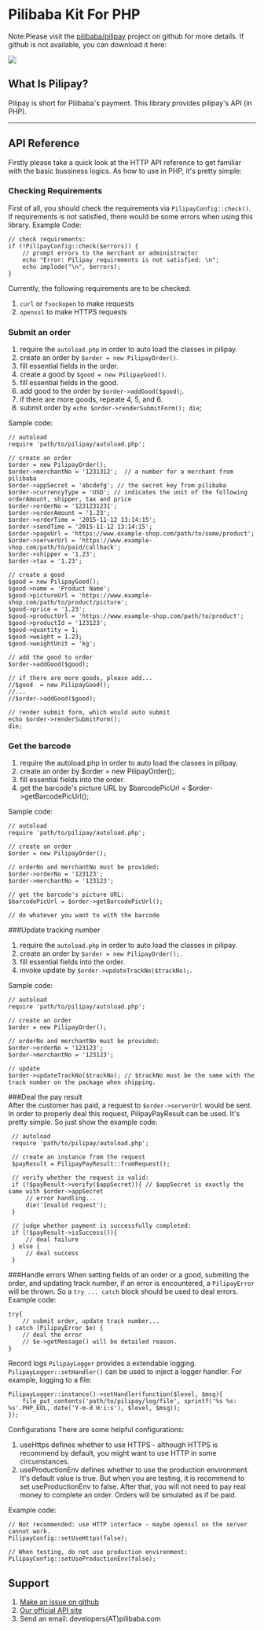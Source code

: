 # Pilibaba Kit For PHP
Note:Please visit the [pilibaba/pilipay](https://github.com/pilibaba/pilipay) project on github  for more details. If github is not available, you can download it here:



[![](http://api.pilibaba.com/doc/media/logos/php.png)](http://api.pilibaba.com/product/downloads/pilibaba-kit-for-php-latest.zip)
## What Is Pilipay?
Pilipay is short for Pilibaba's payment. This library provides pilipay's API (in PHP).
_______
## API Reference
Firstly please take a quick look at the HTTP API reference to get familiar with the basic bussiness logics.
As how to use in PHP, it's pretty simple:

### Checking Requirements
First of all, you should check the requirements via `PilipayConfig::check()`. If requirements is not satisfied, there would be some errors when using this library. 
Example Code:

    // check requirements:
    if (!PilipayConfig::check($errors)) {
        // prompt errors to the merchant or administractor
        echo "Error: Pilipay requirements is not satisfied: \n";
        echo implode("\n", $errors);
    }
    
Currently, the following requirements are to be checked:

   1. `curl` or `fsockopen` to make requests
   2. `openssl` to make HTTPS requests
  
### Submit an order
   1. require the `autoload.php` in order to auto load the classes in pilipay.
   2. create an order by `$order = new PilipayOrder()`.
   3. fill essential fields in the order.
   4. create a good by `$good = new PilipayGood()`.
   5. fill essential fields in the good.
   6. add good to the order by `$order->addGood($good)`;.
   7. if there are more goods, repeate 4, 5, and 6.
   8. submit order by `echo $order->renderSubmitForm(); die`;
   
Sample code:

    // autoload
    require 'path/to/pilipay/autoload.php';
    
    // create an order
    $order = new PilipayOrder();
    $order->merchantNo = '1231312';  // a number for a merchant from pilibaba
    $order->appSecret = 'abcdefg'; // the secret key from pilibaba
    $order->currencyType = 'USD'; // indicates the unit of the following orderAmount, shipper, tax and price
    $order->orderNo = '1231231231';
    $order->orderAmount = '1.23';
    $order->orderTime = '2015-11-12 13:14:15';
    $order->sendTime = '2015-11-12 13:14:15';
    $order->pageUrl = 'https://www.example-shop.com/path/to/some/product';
    $order->serverUrl = 'https://www.example-shop.com/path/to/paid/callback';
    $order->shipper = '1.23';
    $order->tax = '1.23';

    // create a good 
    $good = new PilipayGood();
    $good->name = 'Product Name';
    $good->pictureUrl = 'https://www.example-shop.com/path/to/product/picture';
    $good->price = '1.23';
    $good->productUrl = 'https://www.example-shop.com/path/to/product';
    $good->productId = '123123';
    $good->quantity = 1;
    $good->weight = 1.23;
    $good->weightUnit = 'kg';
    
    // add the good to order
    $order->addGood($good);
    
    // if there are more goods, please add...
    //$good  = new PilipayGood();
    //...
    //$order->addGood($good);
    
    // render submit form, which would auto submit
    echo $order->renderSubmitForm();
    die;
    
### Get the barcode
1. require the autoload.php in order to auto load the classes in pilipay.
2. create an order by $order = new PilipayOrder();.
3. fill essential fields into the order.
4. get the barcode's picture URL by $barcodePicUrl = $order->getBarcodePicUrl();.

Sample code:

    // autoload
    require 'path/to/pilipay/autoload.php';
    
    // create an order
    $order = new PilipayOrder();
    
    // orderNo and merchantNo must be provided:
    $order->orderNo = '123123';
    $order->merchantNo = '123123';
    
    // get the barcode's picture URL:
    $barcodePicUrl = $order->getBarcodePicUrl();
    
    // do whatever you want to with the barcode
    
###Update tracking number
1. require the `autoload.php` in order to auto load the classes in pilipay.
2. create an order by `$order = new PilipayOrder();`.
3. fill essential fields into the order.
4. invoke update by `$order->updateTrackNo($trackNo);`.

Sample code:

    // autoload
    require 'path/to/pilipay/autoload.php';
    
    // create an order
    $order = new PilipayOrder();
    
    // orderNo and merchantNo must be provided:
    $order->orderNo = '123123';
    $order->merchantNo = '123123';
    
    // update
    $order->updateTrackNo($trackNo); // $trackNo must be the same with the track number on the package when shipping.
    
###Deal the pay result   
 After the customer has paid, a request to `$order->serverUrl` would be sent. In order to properly deal this request, PilipayPayResult can be used. 
 It's pretty simple. So just show the example code:
 
     // autoload
     require 'path/to/pilipay/autoload.php';
     
     // create an instance from the request
     $payResult = PilipayPayResult::fromRequest();
     
     // verify whether the request is valid:
     if (!$payResult->verify($appSecret)){ // $appSecret is exactly the same with $order->appSecret
         // error handling...
         die('Invalid request');
     }
     
     // judge whether payment is successfully completed:
     if (!$payResult->isSuccess()){
         // deal failure
     } else {
         // deal success
     }
     
###Handle errors
When setting fields of an order or a good, submiting the order, and updating track number, if an error is encountered, a `PilipayError` will be thrown. 
So a `try ... catch` block should be used to deal errors. Example code: 
    
    try{
        // submit order, update track number...
    } catch (PilipayError $e) {
        // deal the error
        // $e->getMessage() will be detailed reason.
    }
    
Record logs
`PilipayLogger` provides a extendable logging. `PilipayLogger::setHandler()` can be used to inject a logger handler. For example, logging to a file:

    PilipayLogger::instance()->setHandler(function($level, $msg){
        file_put_contents('path/to/pilipay/log/file', sprintf('%s %s: %s'.PHP_EOL, date('Y-m-d H:i:s'), $level, $msg));
    });
    
Configurations
There are some helpful configurations:

1. useHttps defines whether to use HTTPS - although HTTPS is recommend by default, you might want to use HTTP in some circumstances.
2. useProductionEnv defines whether to use the production environment. It's default value is true. But when you are testing, it is recommend to set useProductionEnv to false. After that, you will not need to pay real money to complete an order. Orders will be simulated as if be paid.

Example code:

    // Not recommended: use HTTP interface - maybe openssl on the server cannot work.
    PilipayConfig::setUseHttps(false);
    
    // When testing, do not use production environment:
    PilipayConfig::setUseProductionEnv(false);
    
## Support

1. [Make an issue on github](https://github.com/pilibaba/pilipay/issues/new)
2. [Our official API site](index.md)
3. Send an email: developers(AT)pilibaba.com    